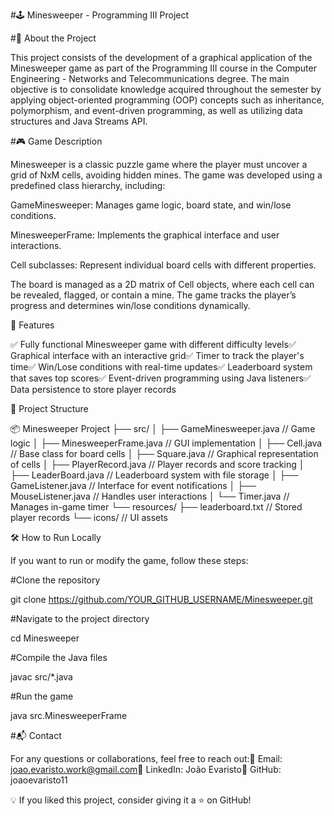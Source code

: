 #🕹️ Minesweeper - Programming III Project

#📌 About the Project

This project consists of the development of a graphical application of the Minesweeper game as part of the Programming III course in the Computer Engineering - Networks and Telecommunications degree. The main objective is to consolidate knowledge acquired throughout the semester by applying object-oriented programming (OOP) concepts such as inheritance, polymorphism, and event-driven programming, as well as utilizing data structures and Java Streams API.

#🎮 Game Description

Minesweeper is a classic puzzle game where the player must uncover a grid of NxM cells, avoiding hidden mines. The game was developed using a predefined class hierarchy, including:

GameMinesweeper: Manages game logic, board state, and win/lose conditions.

MinesweeperFrame: Implements the graphical interface and user interactions.

Cell subclasses: Represent individual board cells with different properties.

The board is managed as a 2D matrix of Cell objects, where each cell can be revealed, flagged, or contain a mine. The game tracks the player’s progress and determines win/lose conditions dynamically.

🚀 Features

✅ Fully functional Minesweeper game with different difficulty levels✅ Graphical interface with an interactive grid✅ Timer to track the player's time✅ Win/Lose conditions with real-time updates✅ Leaderboard system that saves top scores✅ Event-driven programming using Java listeners✅ Data persistence to store player records

📂 Project Structure

📦 Minesweeper Project
├── src/
│   ├── GameMinesweeper.java  // Game logic
│   ├── MinesweeperFrame.java // GUI implementation
│   ├── Cell.java             // Base class for board cells
│   ├── Square.java           // Graphical representation of cells
│   ├── PlayerRecord.java     // Player records and score tracking
│   ├── LeaderBoard.java      // Leaderboard system with file storage
│   ├── GameListener.java     // Interface for event notifications
│   ├── MouseListener.java    // Handles user interactions
│   └── Timer.java            // Manages in-game timer
└── resources/
    ├── leaderboard.txt       // Stored player records
    └── icons/                // UI assets

🛠️ How to Run Locally

If you want to run or modify the game, follow these steps:

#Clone the repository

git clone https://github.com/YOUR_GITHUB_USERNAME/Minesweeper.git  

#Navigate to the project directory

cd Minesweeper  

#Compile the Java files

javac src/*.java  

#Run the game

java src.MinesweeperFrame  

#📬 Contact

For any questions or collaborations, feel free to reach out:📧 Email: joao.evaristo.work@gmail.com🔗 LinkedIn: João Evaristo🐙 GitHub: joaoevaristo11

💡 If you liked this project, consider giving it a ⭐ on GitHub!
